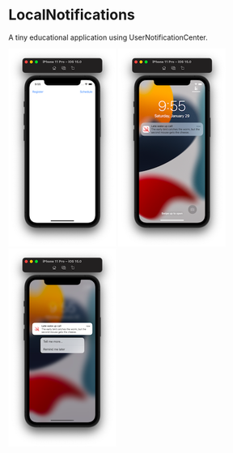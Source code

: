 # LocalNotifications

A tiny educational application using UserNotificationCenter.

![Screenshot001](https://github.com/ClearCut3000/LocalNotifications/blob/main/Screenshots/scr001.png?raw=true)
![Screenshot002](https://github.com/ClearCut3000/LocalNotifications/blob/main/Screenshots/scr002.png?raw=true)
![Screenshot003](https://github.com/ClearCut3000/LocalNotifications/blob/main/Screenshots/scr003.png?raw=true)

